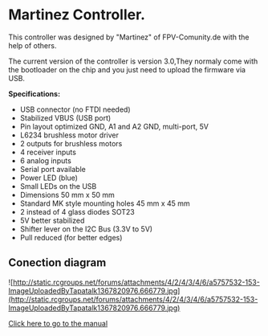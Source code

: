 <h1>Martinez Controller.</h1>

This controller was designed by "Martinez" of FPV-Comunity.de with the help of others.

The current version of the controller is version 3.0,They normaly come with the bootloader on the chip and you just need to upload the firmware via USB.

**Specifications﻿:**

  * USB connector (no FTDI needed)
  * Stabilized VBUS (USB port)
  * Pin layout optimized GND, A1 and A2 GND, multi-port, 5V
  * L6234 brushless motor driver
  * 2 outputs for brushless motors
  * 4 receiver inputs
  * 6 analog inputs
  * Serial port available
  * Power LED (blue)
  * Small LEDs on the USB
  * Dimensions 50 mm x 50 mm
  * Standard MK style mounting holes 45 mm x 45 mm
  * 2 instead of 4 glass diodes SOT23
  * 5V better stabilized
  * Shifter lever on the I2C Bus (3.3V to 5V)
  * Pull reduced (for better edges)




<h2>Conection diagram</h2>

![http://static.rcgroups.net/forums/attachments/4/2/4/3/4/6/a5757532-153-ImageUploadedByTapatalk1367820976.666779.jpg](http://static.rcgroups.net/forums/attachments/4/2/4/3/4/6/a5757532-153-ImageUploadedByTapatalk1367820976.666779.jpg)



<a href='http://www.rcgroups.com/forums/attachment.php?attachmentid=5689722'>Click here to go to the manual</a>